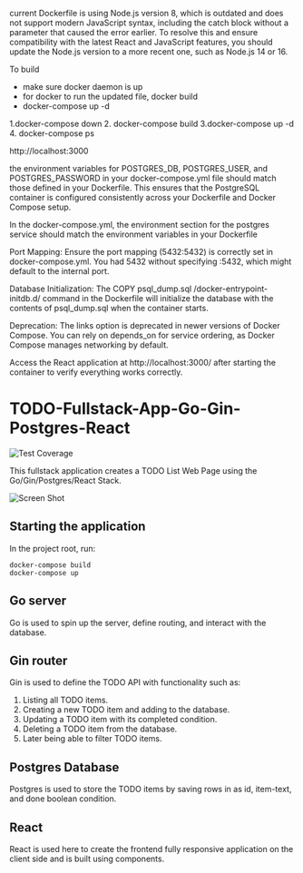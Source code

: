 current Dockerfile is using Node.js version 8, which is outdated and does not support modern JavaScript syntax, including the catch block without a parameter that caused the error earlier. To resolve this and ensure compatibility with the latest React and JavaScript features, you should update the Node.js version to a more recent one, such as Node.js 14 or 16.

To build
- make sure docker daemon is up
- for docker to run the updated file, docker build
- docker-compose up -d

1.docker-compose down
2. docker-compose build
3.docker-compose up -d
4. docker-compose ps

http://localhost:3000

 the environment variables for POSTGRES_DB, POSTGRES_USER, and POSTGRES_PASSWORD in your docker-compose.yml file should match those defined in your Dockerfile. This ensures that the PostgreSQL container is configured consistently across your Dockerfile and Docker Compose setup.

 In the docker-compose.yml, the environment section for the postgres service should match the environment variables in your Dockerfile

Port Mapping: Ensure the port mapping (5432:5432) is correctly set in docker-compose.yml. You had 5432 without specifying :5432, which might default to the internal port.

Database Initialization: The COPY psql_dump.sql /docker-entrypoint-initdb.d/ command in the Dockerfile will initialize the database with the contents of psql_dump.sql when the container starts.

Deprecation: The links option is deprecated in newer versions of Docker Compose. You can rely on depends_on for service ordering, as Docker Compose manages networking by default.

Access the React application at http://localhost:3000/ after starting the container to verify everything works correctly.


# TODO-Fullstack-App-Go-Gin-Postgres-React
![Test Coverage](backend/api/coverage_badge.png)

This fullstack application creates a TODO List Web Page using the Go/Gin/Postgres/React Stack.

![Screen Shot](App.png)

## Starting the application

In the project root, run: 
```
docker-compose build 
docker-compose up
```

## Go server

Go is used to spin up the server, define routing, and interact with the database.

## Gin router

Gin is used to define the TODO API with functionality such as:

1. Listing all TODO items.
2. Creating a new TODO item and adding to the database.
3. Updating a TODO item with its completed condition.
4. Deleting a TODO item from the database.
5. Later being able to filter TODO items.

## Postgres Database

Postgres is used to store the TODO items by saving rows in as id, item-text, and done boolean condition.

## React

React is used here to create the frontend fully responsive application on the client side and is built using components.
